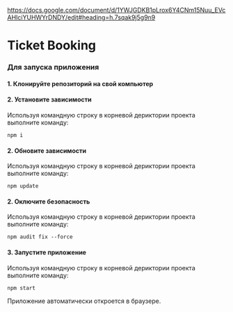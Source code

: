 https://docs.google.com/document/d/1YWJGDKB1pLrox6Y4CNm15Nuu_EVcAHIciYUHWYrDNDY/edit#heading=h.7sqak9j5g9n9
# Ticket Booking

### Для запуска приложения

#### 1. Клонируйте репозиторий на свой компьютер

#### 2. Установите зависимости

Используя командную строку в корневой дериктории проекта выполните команду:
```
npm i
```
#### 2. Обновите зависимости

Используя командную строку в корневой дериктории проекта выполните команду:
```
npm update
```

#### 2. Оключите безопасность

Используя командную строку в корневой дериктории проекта выполните команду:
```
npm audit fix --force
```

#### 3. Запустите приложение

Используя командную строку в корневой дериктории проекта выполните команду:
```
npm start
```
Приложение автоматически откроется в браузере.
